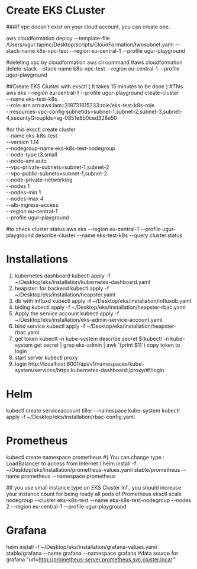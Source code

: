 # Create EKS CLuster
###If vpc doesn't exist on your cloud account, you can create one.

aws cloudformation deploy --template-file /Users/ugur.tapinc/Desktop/scripts/CloudFormation/twosubnet.yaml --stack-name k8s-vpc-test --region eu-central-1 --profile ugur-playground

#deleting vpc by cloudformation aws cli command 
#aws cloudformation delete-stack --stack-name k8s-vpc-test --region eu-central-1 --profile ugur-playground

##Create EKS Cluster with eksctl ( It takes 15 minutes to be done )
#This 
aws eks --region eu-central-1 --profile ugur-playground create-cluster \
--name eks-test-k8s \
--role-arn arn:aws:iam::318731615233:role/eks-test-k8s-role \
--resources-vpc-config subnetIds=subnet-1,subnet-2,subnet-3,subnet-4,securityGroupIds=sg-0851e8b0ced328e50

#or this
eksctl create cluster \
--name eks-k8s-test \
--version 1.14 \
--nodegroup-name eks-k8s-test-nodegroup \
--node-type t3.small \
--node-ami auto \
--vpc-private-subnets=subnet-1,subnet-2 \
--vpc-public-subnets=subnet-1,subnet-2 \
--node-private-networking \
--nodes 1 \
--nodes-min 1 \
--nodes-max 4 \
--alb-ingress-access \
--region eu-central-1 \
--profile ugur-playground

#to check cluster status
aws eks --region eu-central-1 --profile ugur-playground describe-cluster --name eks-test-k8s --query cluster.status

# Installations 
1. kubernetes dashboard
kubectl apply  -f ~/Desktop/eks/installation/kubernetes-dashboard.yaml
2. heapster: for backend 
kubectl apply -f ~/Desktop/eks/installation/heapster.yaml
3. db with influxd
kubectl apply -f ~/Desktop/eks/installation/influxdb.yaml
4. biding 
kubectl apply -f ~/Desktop/eks/installation/heapster-rbac.yaml
5. Apply the service account
kubectl apply -f ~/Desktop/eks/installation/eks-admin-service-account.yaml
6. bind service 
kubectl apply -f ~/Desktop/eks/installation/heapster-rbac.yaml
7. get token 
kubectl -n kube-system describe secret $(kubectl -n kube-system get secret | grep eks-admin | awk '{print $1}')
copy token to login 
8. start server 
kubectl proxy
9. login 
http://localhost:8001/api/v1/namespaces/kube-system/services/https:kubernetes-dashboard:/proxy/#!/login

# Helm
kubectl create serviceaccount tiller --namespace kube-system
kubectl apply -f ~/Desktop/eks/installation/rbac-config.yaml

# Prometheus
kubectl create namespace prometheus #( You can change type : LoadBalancer to access from Internet )
helm install -f ~/Desktop/eks/installation/prometheus-values.yaml stable/prometheus --name prometheus --namespace prometheus

#If you use small instance type on EKS Cluster Inf., you should increase your instance count for being ready all pods of Prometheus
eksctl scale nodegroup --cluster eks-k8s-test --name eks-k8s-test-nodegroup --nodes 2 --region eu-central-1 --profile ugur-playground

# Grafana
helm install -f ~/Desktop/eks/installation/grafana-values.yaml stable/grafana --name grafana --namespace grafana
#data source for grafana "url=http://prometheus-server.prometheus.svc.cluster.local "



